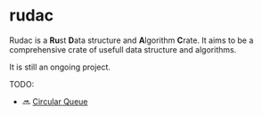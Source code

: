 # rudac

Rudac is a **Ru**st **D**ata structure and **A**lgorithm **C**rate.
It aims to be a comprehensive crate of usefull data structure and algorithms.

It is still an ongoing project.

TODO:
* :soon: [Circular Queue](https://en.wikipedia.org/wiki/Circular_buffer)
